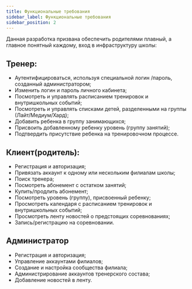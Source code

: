 ```yaml
---
title: Функциональные требования
sidebar_label: Функциональные требования
sidebar_position: 2
---
```


Данная разработка призвана обеспечить родителями плавный, а главное понятный каждому, вход в инфраструктуру школы:

## Тренер:
* Аутентифицироваться, используя специальной логин /пароль, созданный администратором;
* Изменить логин и пароль личного кабинета;
* Посмотреть и управлять расписанием тренировок и внутришкольных событий;
* Посмотреть и управлять списками детей, разделенными на группы (Лайт/Медиум/Хард);
* Добавить ребенка в группу занимающихся;
* Присвоить добавленному ребенку уровень (группу занятий);
* Подтвердить присутствие ребенка на тренировочном процессе.

## Клиент(родитель):
* Регистрация и авторизация;
* Привязать аккаунт к одному или нескольким филиалам школы;
* Поиск тренера;
* Посмотреть абонемент с остатком занятий;
* Купить/продлить абонемент;
* Посмотреть уровень (группу), присвоенный ребенку;
* Просмотреть календаря с расписанием тренировок и внутришкольных событий;
* Просмотреть ленту новостей о предстоящих соревнованиях;
* Запись/регистрацию на соревновании.
## Администратор
* Регистрация и авторизация;
* Управление аккаунтами филиалов;
* Создание и настройка сообщества филиала;
* Администрирование аккаунтов тренерского состава;
* Добавление новостей в ленту.